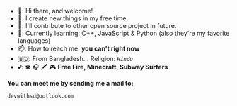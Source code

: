 - 👋: Hi there, and welcome!
- 🧵: I create new things in my free time.
- 🔭: I'll contribute to other open source project in future.
- 🌱: Currently learning: C++, JavaScript & Python (also they're my favorite languages)
- 📫: How to reach me: __you can't right now__
- 🇧🇩: From Bangladesh... Religion: *`Hindu`*
- 💕: ⚽ 🎧 🖍️ 🎮 __Free Fire, Minecraft, Subway Surfers__



__You can meet me by sending me a mail to:__
```
devwithsd@outlook.com
```




<!---
devwithsd/devwithsd is a ✨ special ✨ repository because its `README.md` (this file) appears on your GitHub profile.
You can click the Preview link to take a look at your changes.
A trivial file about me!
--->
